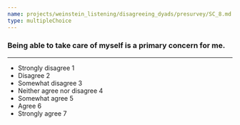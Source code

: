 ```yaml
---
name: projects/weinstein_listening/disagreeing_dyads/presurvey/SC_8.md
type: multipleChoice
---
```


### Being able to take care of myself is a primary concern for me.

---

- Strongly disagree 1
- Disagree 2
- Somewhat disagree 3
- Neither agree nor disagree 4
- Somewhat agree 5
- Agree 6
- Strongly agree 7
